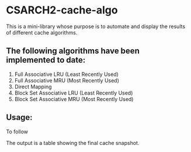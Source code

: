 # CSARCH2-cache-algo
This is a mini-library whose purpose is to automate and display the results of different cache algorithms.

## The following algorithms have been implemented to date:
1. Full Associative LRU (Least Recently Used)
2. Full Associative MRU (Most Recently Used)
3. Direct Mapping
4. Block Set Associative LRU (Least Recently Used)
5. Block Set Associative MRU (Most Recently Used)

## Usage:
To follow

The output is a table showing the final cache snapshot.
